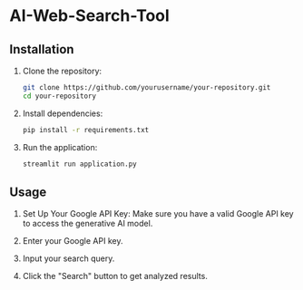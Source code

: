 # AI-Web-Search-Tool

## Installation

1. Clone the repository:

    ```bash
    git clone https://github.com/yourusername/your-repository.git
    cd your-repository
    ```

2. Install dependencies:

    ```bash
    pip install -r requirements.txt
    ```

3. Run the application:

    ```bash
    streamlit run application.py
    ```

## Usage

1. Set Up Your Google API Key: Make sure you have a valid Google API key to access the generative AI model.

2. Enter your Google API key.
     
3. Input your search query.

4. Click the "Search" button to get analyzed results.
